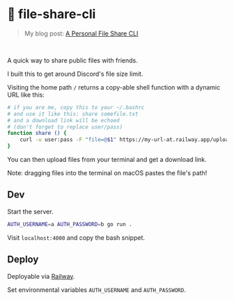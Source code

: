 # 📂 file-share-cli

> My blog post: [A Personal File Share CLI](https://healeycodes.com/a-personal-file-share-cli)

<br>

A quick way to share public files with friends.

I built this to get around Discord's file size limit.

Visiting the home path `/` returns a copy-able shell function with a dynamic URL like this:

```bash
# if you are me, copy this to your ~/.bashrc
# and use it like this: share somefile.txt
# and a download link will be echoed
# (don't forget to replace user/pass)
function share () {
	curl -u user:pass -F "file=@$1" https://my-url-at.railway.app/upload
}
```

You can then upload files from your terminal and get a download link.

Note: dragging files into the terminal on macOS pastes the file's path!

## Dev

Start the server.

```bash
AUTH_USERNAME=a AUTH_PASSWORD=b go run .
```

Visit `localhost:4000` and copy the bash snippet.

## Deploy

Deployable via [Railway](https://railway.app).

Set environmental variables `AUTH_USERNAME` and `AUTH_PASSWORD`.
